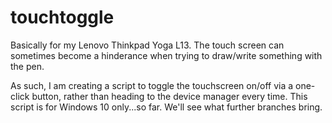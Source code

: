 # touchtoggle
 Basically for my Lenovo Thinkpad Yoga L13. The touch screen can sometimes become a hinderance when trying to draw/write something with the pen. 
 
 As such, I am creating a script to toggle the touchscreen on/off via a one-click button, rather than heading to the device manager every time. This script is for Windows 10 only...so far. We'll see what further branches bring.
